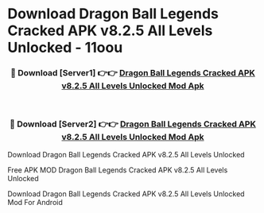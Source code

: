 # Download Dragon Ball Legends Cracked APK v8.2.5 All Levels Unlocked - 11oou



<div align="center">
<h3>🔴 Download [Server1] 👉👉 <a href="https://momento.my/?title=Dragon_Ball_Legends_Cracked_APK_v8.2.5_All_Levels_Unlocked">Dragon Ball Legends Cracked APK v8.2.5 All Levels Unlocked Mod Apk</a></h3><br>

<h3>🔴 Download [Server2] 👉👉 <a href="https://momento.my/?title=Dragon_Ball_Legends_Cracked_APK_v8.2.5_All_Levels_Unlocked">Dragon Ball Legends Cracked APK v8.2.5 All Levels Unlocked Mod Apk</a></h3>
</div>



Download Dragon Ball Legends Cracked APK v8.2.5 All Levels Unlocked 

Free APK MOD Dragon Ball Legends Cracked APK v8.2.5 All Levels Unlocked 

Download Dragon Ball Legends Cracked APK v8.2.5 All Levels Unlocked Mod For Android
